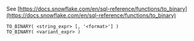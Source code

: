 See [https://docs.snowflake.com/en/sql-reference/functions/to_binary](https://docs.snowflake.com/en/sql-reference/functions/to_binary)
```
TO_BINARY( <string_expr> [, '<format>'] )
TO_BINARY( <variant_expr> )
```

